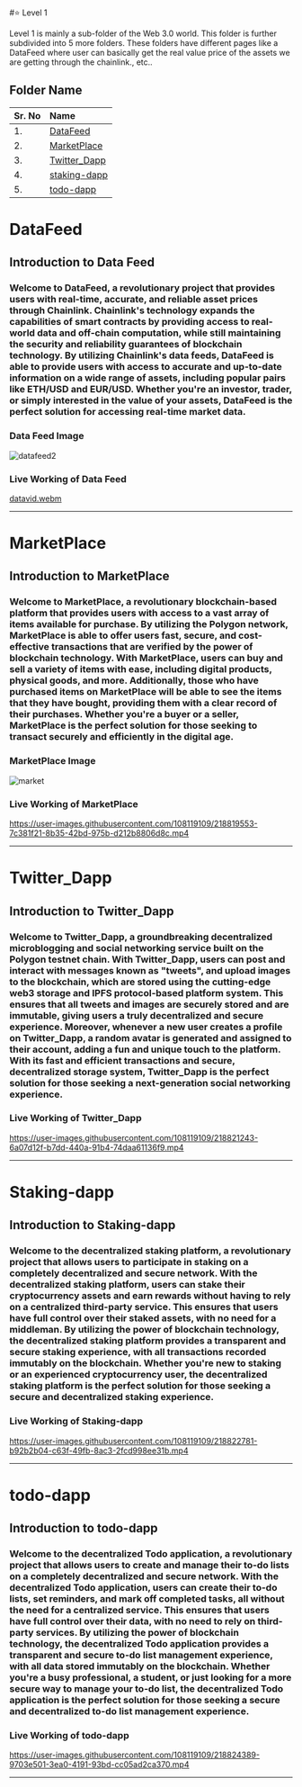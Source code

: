 #⭐ Level 1

Level 1 is mainly a sub-folder of the Web 3.0 world. This folder is further subdivided into 5 more folders. These folders have different pages like a DataFeed where user can basically get the real value price of the assets we are getting through the chainlink., etc..

## Folder Name


| Sr. No | Name     | 
| :-------- | :------- | 
| 1. | [DataFeed](https://github.com/Vikash-8090-Yadav/Web3.0-World/tree/main/Level1/DataFeed)
| 2. | [MarketPlace](https://github.com/Vikash-8090-Yadav/Web3.0-World/tree/main/Level1/MarketPlace) 
| 3. | [Twitter_Dapp](https://github.com/Vikash-8090-Yadav/Web3.0-World/tree/main/Level1/Twitter_Dapp) 
| 4. | [staking-dapp](https://github.com/Vikash-8090-Yadav/Web3.0-World/tree/main/Level1/staking-dapp) 
| 5. | [todo-dapp](https://github.com/Vikash-8090-Yadav/Web3.0-World/tree/main/Level1/todo-dapp) 

# DataFeed
## Introduction to Data Feed
### Welcome to DataFeed, a revolutionary project that provides users with real-time, accurate, and reliable asset prices through Chainlink. Chainlink's technology expands the capabilities of smart contracts by providing access to real-world data and off-chain computation, while still maintaining the security and reliability guarantees of blockchain technology. By utilizing Chainlink's data feeds, DataFeed is able to provide users with access to accurate and up-to-date information on a wide range of assets, including popular pairs like ETH/USD and EUR/USD. Whether you're an investor, trader, or simply interested in the value of your assets, DataFeed is the perfect solution for accessing real-time market data.

### Data Feed Image
![datafeed2](https://user-images.githubusercontent.com/108119109/218815850-8b267e26-c624-4939-9a07-8dad2c9e9828.png)


### Live Working of Data Feed
[datavid.webm](https://user-images.githubusercontent.com/108119109/218819875-560322ec-43d0-40c2-90c9-9c5165a5eb35.webm)

---

# MarketPlace
## Introduction to MarketPlace
### Welcome to MarketPlace, a revolutionary blockchain-based platform that provides users with access to a vast array of items available for purchase. By utilizing the Polygon network, MarketPlace is able to offer users fast, secure, and cost-effective transactions that are verified by the power of blockchain technology. With MarketPlace, users can buy and sell a variety of items with ease, including digital products, physical goods, and more. Additionally, those who have purchased items on MarketPlace will be able to see the items that they have bought, providing them with a clear record of their purchases. Whether you're a buyer or a seller, MarketPlace is the perfect solution for those seeking to transact securely and efficiently in the digital age.

### MarketPlace Image
![market](https://user-images.githubusercontent.com/108119109/218817196-e2644bd9-fa98-4af6-95e6-7b9762af7965.png)


### Live Working of MarketPlace
https://user-images.githubusercontent.com/108119109/218819553-7c381f21-8b35-42bd-975b-d212b8806d8c.mp4

---

# Twitter_Dapp
## Introduction to Twitter_Dapp
### Welcome to Twitter_Dapp, a groundbreaking decentralized microblogging and social networking service built on the Polygon testnet chain. With Twitter_Dapp, users can post and interact with messages known as "tweets", and upload images to the blockchain, which are stored using the cutting-edge web3 storage and IPFS protocol-based platform system. This ensures that all tweets and images are securely stored and are immutable, giving users a truly decentralized and secure experience. Moreover, whenever a new user creates a profile on Twitter_Dapp, a random avatar is generated and assigned to their account, adding a fun and unique touch to the platform. With its fast and efficient transactions and secure, decentralized storage system, Twitter_Dapp is the perfect solution for those seeking a next-generation social networking experience.

### Live Working of Twitter_Dapp
https://user-images.githubusercontent.com/108119109/218821243-6a07d12f-b7dd-440a-91b4-74daa61136f9.mp4

---

# Staking-dapp
## Introduction to Staking-dapp
### Welcome to the decentralized staking platform, a revolutionary project that allows users to participate in staking on a completely decentralized and secure network. With the decentralized staking platform, users can stake their cryptocurrency assets and earn rewards without having to rely on a centralized third-party service. This ensures that users have full control over their staked assets, with no need for a middleman. By utilizing the power of blockchain technology, the decentralized staking platform provides a transparent and secure staking experience, with all transactions recorded immutably on the blockchain. Whether you're new to staking or an experienced cryptocurrency user, the decentralized staking platform is the perfect solution for those seeking a secure and decentralized staking experience.

### Live Working of Staking-dapp
https://user-images.githubusercontent.com/108119109/218822781-b92b2b04-c63f-49fb-8ac3-2fcd998ee31b.mp4

---

# todo-dapp
## Introduction to todo-dapp
### Welcome to the decentralized Todo application, a revolutionary project that allows users to create and manage their to-do lists on a completely decentralized and secure network. With the decentralized Todo application, users can create their to-do lists, set reminders, and mark off completed tasks, all without the need for a centralized service. This ensures that users have full control over their data, with no need to rely on third-party services. By utilizing the power of blockchain technology, the decentralized Todo application provides a transparent and secure to-do list management experience, with all data stored immutably on the blockchain. Whether you're a busy professional, a student, or just looking for a more secure way to manage your to-do list, the decentralized Todo application is the perfect solution for those seeking a secure and decentralized to-do list management experience.

### Live Working of todo-dapp
https://user-images.githubusercontent.com/108119109/218824389-9703e501-3ea0-4191-93bd-cc05ad2ca370.mp4


---





























